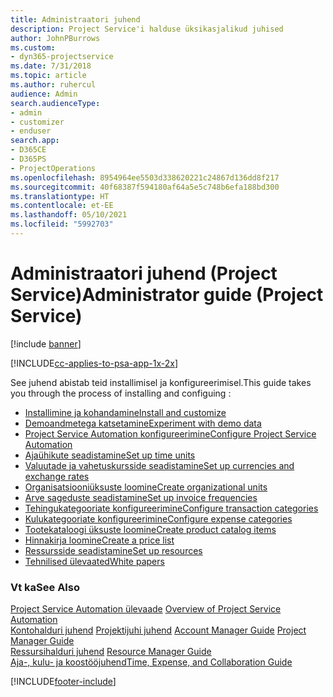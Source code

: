 ```yaml
---
title: Administraatori juhend
description: Project Service'i halduse üksikasjalikud juhised
author: JohnPBurrows
ms.custom:
- dyn365-projectservice
ms.date: 7/31/2018
ms.topic: article
ms.author: ruhercul
audience: Admin
search.audienceType:
- admin
- customizer
- enduser
search.app:
- D365CE
- D365PS
- ProjectOperations
ms.openlocfilehash: 8954964ee5503d338620221c24867d136dd8f217
ms.sourcegitcommit: 40f68387f594180af64a5e5c748b6efa188bd300
ms.translationtype: HT
ms.contentlocale: et-EE
ms.lasthandoff: 05/10/2021
ms.locfileid: "5992703"
---
```

# <a name="administrator-guide-project-service"></a><span data-ttu-id="4a418-103">Administraatori juhend (Project Service)</span><span class="sxs-lookup"><span data-stu-id="4a418-103">Administrator guide (Project Service)</span></span>

[!include [banner](../includes/psa-now-project-operations.md)]

[!INCLUDE[cc-applies-to-psa-app-1x-2x](../includes/cc-applies-to-psa-app-1x-2x.md)]

<span data-ttu-id="4a418-104">See juhend abistab teid installimisel ja konfigureerimisel.</span><span class="sxs-lookup"><span data-stu-id="4a418-104">This guide takes you through the process of installing and configuing :</span></span>  
  
- [<span data-ttu-id="4a418-105">Installimine ja kohandamine</span><span class="sxs-lookup"><span data-stu-id="4a418-105">Install and customize</span></span>](install-customize.md)
- [<span data-ttu-id="4a418-106">Demoandmetega katsetamine</span><span class="sxs-lookup"><span data-stu-id="4a418-106">Experiment with demo data</span></span>](use-demo-data.md)
- [<span data-ttu-id="4a418-107">Project Service Automation konfigureerimine</span><span class="sxs-lookup"><span data-stu-id="4a418-107">Configure Project Service Automation</span></span>](configure.md)
- [<span data-ttu-id="4a418-108">Ajaühikute seadistamine</span><span class="sxs-lookup"><span data-stu-id="4a418-108">Set up time units</span></span>](set-up-time-units.md)
- [<span data-ttu-id="4a418-109">Valuutade ja vahetuskursside seadistamine</span><span class="sxs-lookup"><span data-stu-id="4a418-109">Set up currencies and exchange rates</span></span>](set-up-currencies-exchange-rates.md)
- [<span data-ttu-id="4a418-110">Organisatsiooniüksuste loomine</span><span class="sxs-lookup"><span data-stu-id="4a418-110">Create organizational units</span></span>](create-organizational-units.md)
- [<span data-ttu-id="4a418-111">Arve sageduste seadistamine</span><span class="sxs-lookup"><span data-stu-id="4a418-111">Set up invoice frequencies</span></span>](set-up-invoice-frequencies.md)
- [<span data-ttu-id="4a418-112">Tehingukategooriate konfigureerimine</span><span class="sxs-lookup"><span data-stu-id="4a418-112">Configure transaction categories</span></span>](configure-transaction-categories.md)
- [<span data-ttu-id="4a418-113">Kulukategooriate konfigureerimine</span><span class="sxs-lookup"><span data-stu-id="4a418-113">Configure expense categories</span></span>](configure-expense-categories.md)
- [<span data-ttu-id="4a418-114">Tootekataloogi üksuste loomine</span><span class="sxs-lookup"><span data-stu-id="4a418-114">Create product catalog items</span></span>](create-product-catalog-items.md)
- [<span data-ttu-id="4a418-115">Hinnakirja loomine</span><span class="sxs-lookup"><span data-stu-id="4a418-115">Create a price list</span></span>](create-price-list.md)
- [<span data-ttu-id="4a418-116">Ressursside seadistamine</span><span class="sxs-lookup"><span data-stu-id="4a418-116">Set up resources</span></span>](set-up-resources.md)
- [<span data-ttu-id="4a418-117">Tehnilised ülevaated</span><span class="sxs-lookup"><span data-stu-id="4a418-117">White papers</span></span>](white-papers.md)
  
### <a name="see-also"></a><span data-ttu-id="4a418-118">Vt ka</span><span class="sxs-lookup"><span data-stu-id="4a418-118">See Also</span></span>  
 <span data-ttu-id="4a418-119">[Project Service Automation ülevaade](../psa/overview.md)  </span><span class="sxs-lookup"><span data-stu-id="4a418-119">[Overview of Project Service Automation](../psa/overview.md)  </span></span>  
 <span data-ttu-id="4a418-120">[Kontohalduri juhend](../psa/account-manager-guide.md) [Projektijuhi juhend](../psa/project-manager-guide.md) </span><span class="sxs-lookup"><span data-stu-id="4a418-120">[Account Manager Guide](../psa/account-manager-guide.md) [Project Manager Guide](../psa/project-manager-guide.md) </span></span>  
 <span data-ttu-id="4a418-121">[Ressursihalduri juhend](../psa/resource-manager-guide.md) </span><span class="sxs-lookup"><span data-stu-id="4a418-121">[Resource Manager Guide](../psa/resource-manager-guide.md) </span></span>  
 [<span data-ttu-id="4a418-122">Aja-, kulu- ja koostööjuhend</span><span class="sxs-lookup"><span data-stu-id="4a418-122">Time, Expense, and Collaboration Guide</span></span>](../psa/time-expense-collaboration-guide.md)


[!INCLUDE[footer-include](../includes/footer-banner.md)]